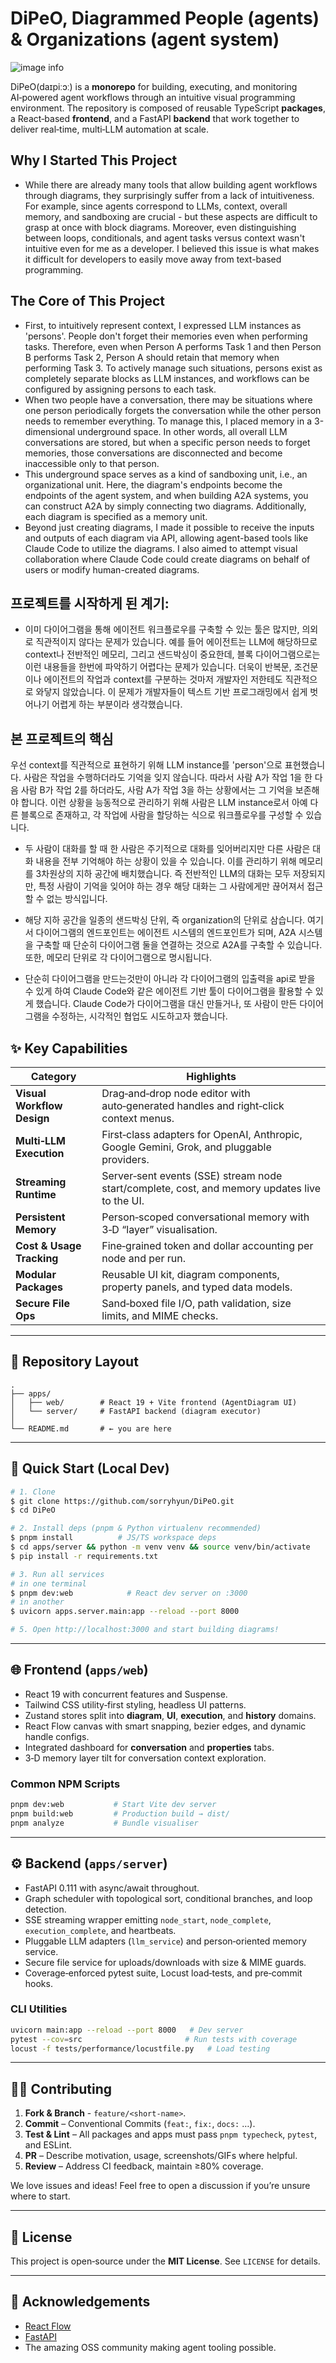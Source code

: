 # DiPeO, Diagrammed People (agents) & Organizations (agent system)
![image info](/img.png)

DiPeO(daɪpiːɔː) is a **monorepo** for building, executing, and monitoring AI‑powered agent workflows through an intuitive visual programming environment. The repository is composed of reusable TypeScript **packages**, a React‑based **frontend**, and a FastAPI **backend** that work together to deliver real‑time, multi‑LLM automation at scale.

## Why I Started This Project

* While there are already many tools that allow building agent workflows through diagrams, they surprisingly suffer from a lack of intuitiveness. For example, since agents correspond to LLMs, context, overall memory, and sandboxing are crucial - but these aspects are difficult to grasp at once with block diagrams. Moreover, even distinguishing between loops, conditionals, and agent tasks versus context wasn't intuitive even for me as a developer. I believed this issue is what makes it difficult for developers to easily move away from text-based programming.

## The Core of This Project

* First, to intuitively represent context, I expressed LLM instances as 'persons'. People don't forget their memories even when performing tasks. Therefore, even when Person A performs Task 1 and then Person B performs Task 2, Person A should retain that memory when performing Task 3. To actively manage such situations, persons exist as completely separate blocks as LLM instances, and workflows can be configured by assigning persons to each task.
* When two people have a conversation, there may be situations where one person periodically forgets the conversation while the other person needs to remember everything. To manage this, I placed memory in a 3-dimensional underground space. In other words, all overall LLM conversations are stored, but when a specific person needs to forget memories, those conversations are disconnected and become inaccessible only to that person.
* This underground space serves as a kind of sandboxing unit, i.e., an organizational unit. Here, the diagram's endpoints become the endpoints of the agent system, and when building A2A systems, you can construct A2A by simply connecting two diagrams. Additionally, each diagram is specified as a memory unit.
* Beyond just creating diagrams, I made it possible to receive the inputs and outputs of each diagram via API, allowing agent-based tools like Claude Code to utilize the diagrams. I also aimed to attempt visual collaboration where Claude Code could create diagrams on behalf of users or modify human-created diagrams.

## 프로젝트를 시작하게 된 계기:
* 이미 다이어그램을 통해 에이전트 워크플로우를 구축할 수 있는 툴은 많지만, 의외로 직관적이지 않다는 문제가 있습니다. 예를 들어 에이전트는 LLM에 해당하므로 context나 전반적인 메모리, 그리고 샌드박싱이 중요한데, 블록 다이어그램으로는 이런 내용들을 한번에 파악하기 어렵다는 문제가 있습니다. 더욱이 반복문, 조건문이나 에이전트의 작업과 context를 구분하는 것마저 개발자인 저한테도 직관적으로 와닿지 않았습니다. 이 문제가 개발자들이 텍스트 기반 프로그래밍에서 쉽게 벗어나기 어렵게 하는 부분이라 생각했습니다.

## 본 프로젝트의 핵심
우선 context를 직관적으로 표현하기 위해 LLM instance를 'person'으로 표현했습니다. 사람은 작업을 수행하더라도 기억을 잊지 않습니다. 따라서 사람 A가 작업 1을 한 다음 사람 B가 작업 2를 하더라도, 사람 A가 작업 3을 하는 상황에서는 그 기억을 보존해야 합니다. 이런 상황을 능동적으로 관리하기 위해 사람은 LLM instance로서 아예 다른 블록으로 존재하고, 각 작업에 사람을 할당하는 식으로 워크플로우를 구성할 수 있습니다.

* 두 사람이 대화를 할 때 한 사람은 주기적으로 대화를 잊어버리지만 다른 사람은 대화 내용을 전부 기억해야 하는 상황이 있을 수 있습니다. 이를 관리하기 위해 메모리를 3차원상의 지하 공간에 배치했습니다. 즉 전반적인 LLM의 대화는 모두 저장되지만, 특정 사람이 기억을 잊어야 하는 경우 해당 대화는 그 사람에게만 끊어져서 접근할 수 없는 방식입니다.

* 해당 지하 공간을 일종의 샌드박싱 단위, 즉 organization의 단위로 삼습니다. 여기서 다이어그램의 엔드포인트는 에이전트 시스템의 엔드포인트가 되며, A2A 시스템을 구축할 때 단순히 다이어그램 둘을 연결하는 것으로 A2A를 구축할 수 있습니다. 또한, 메모리 단위로 각 다이어그램으로 명시됩니다.

* 단순히 다이어그램을 만드는것만이 아니라 각 다이어그램의 입출력을 api로 받을 수 있게 하여 Claude Code와 같은 에이전트 기반 툴이 다이어그램을 활용할 수 있게 했습니다. Claude Code가 다이어그램을 대신 만들거나, 또 사람이 만든 다이어그램을 수정하는, 시각적인 협업도 시도하고자 했습니다.

## ✨ Key Capabilities

| Category                   | Highlights                                                                                    |
| -------------------------- | --------------------------------------------------------------------------------------------- |
| **Visual Workflow Design** | Drag‑and‑drop node editor with auto‑generated handles and right‑click context menus.          |
| **Multi‑LLM Execution**    | First‑class adapters for OpenAI, Anthropic, Google Gemini, Grok, and pluggable providers.     |
| **Streaming Runtime**      | Server‑sent events (SSE) stream node start/complete, cost, and memory updates live to the UI. |
| **Persistent Memory**      | Person‑scoped conversational memory with 3‑D “layer” visualisation.                           |
| **Cost & Usage Tracking**  | Fine‑grained token and dollar accounting per node and per run.                                |
| **Modular Packages**       | Reusable UI kit, diagram components, property panels, and typed data models.                  |
| **Secure File Ops**        | Sand‑boxed file I/O, path validation, size limits, and MIME checks.                           |

---

## 📂 Repository Layout

```
.
├── apps/
│   ├── web/        # React 19 + Vite frontend (AgentDiagram UI)
│   └── server/     # FastAPI backend (diagram executor)
│
└── README.md       # ← you are here
```

---

## 🚀 Quick Start (Local Dev)

```bash
# 1. Clone
$ git clone https://github.com/sorryhyun/DiPeO.git
$ cd DiPeO

# 2. Install deps (pnpm & Python virtualenv recommended)
$ pnpm install          # JS/TS workspace deps
$ cd apps/server && python -m venv venv && source venv/bin/activate
$ pip install -r requirements.txt

# 3. Run all services
# in one terminal
$ pnpm dev:web            # React dev server on :3000
# in another
$ uvicorn apps.server.main:app --reload --port 8000

# 5. Open http://localhost:3000 and start building diagrams!
```

---

## 🌐 Frontend (`apps/web`)

* React 19 with concurrent features and Suspense.
* Tailwind CSS utility‑first styling, headless UI patterns.
* Zustand stores split into **diagram**, **UI**, **execution**, and **history** domains.
* React Flow canvas with smart snapping, bezier edges, and dynamic handle configs.
* Integrated dashboard for **conversation** and **properties** tabs.
* 3‑D memory layer tilt for conversation context exploration.

### Common NPM Scripts

```bash
pnpm dev:web           # Start Vite dev server
pnpm build:web         # Production build → dist/
pnpm analyze           # Bundle visualiser
```

---

## ⚙️ Backend (`apps/server`)

* FastAPI 0.111 with async/await throughout.
* Graph scheduler with topological sort, conditional branches, and loop detection.
* SSE streaming wrapper emitting `node_start`, `node_complete`, `execution_complete`, and heartbeats.
* Pluggable LLM adapters (`llm_service`) and person‑oriented memory service.
* Secure file service for uploads/downloads with size & MIME guards.
* Coverage‑enforced pytest suite, Locust load‑tests, and pre‑commit hooks.

### CLI Utilities

```bash
uvicorn main:app --reload --port 8000   # Dev server
pytest --cov=src                       # Run tests with coverage
locust -f tests/performance/locustfile.py   # Load testing
```

---

## 🧑‍💻 Contributing

1. **Fork & Branch** - `feature/<short-name>`.
2. **Commit** – Conventional Commits (`feat:`, `fix:`, `docs:` …).
3. **Test & Lint** – All packages and apps must pass `pnpm typecheck`, `pytest`, and ESLint.
4. **PR** – Describe motivation, usage, screenshots/GIFs where helpful.
5. **Review** – Address CI feedback, maintain ≥80% coverage.

We love issues and ideas! Feel free to open a discussion if you’re unsure where to start.

---

## 📜 License

This project is open‑source under the **MIT License**. See `LICENSE` for details.

---

## 🙏 Acknowledgements

* [React Flow](https://reactflow.dev/)
* [FastAPI](https://fastapi.tiangolo.com/)
* The amazing OSS community making agent tooling possible.
